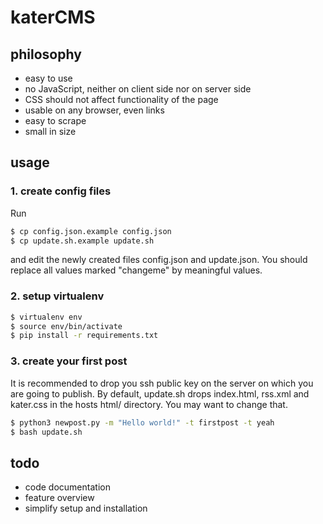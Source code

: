 # katerCMS



## philosophy
* easy to use
* no JavaScript, neither on client side nor on server side
* CSS should not affect functionality of the page
* usable on any browser, even links
* easy to scrape
* small in size

## usage
### 1. create config files
Run

```bash
$ cp config.json.example config.json
$ cp update.sh.example update.sh
```

and edit the newly created files config.json and update.json.
You should replace all values marked "changeme" by meaningful values.

### 2. setup virtualenv
```bash
$ virtualenv env
$ source env/bin/activate
$ pip install -r requirements.txt
```

### 3. create your first post
It is recommended to drop you ssh public key on the server on which you are
going to publish.
By default, update.sh drops index.html, rss.xml and kater.css in the
hosts html/ directory. You may want to change that.

```bash
$ python3 newpost.py -m "Hello world!" -t firstpost -t yeah
$ bash update.sh
```

## todo
* code documentation
* feature overview
* simplify setup and installation
